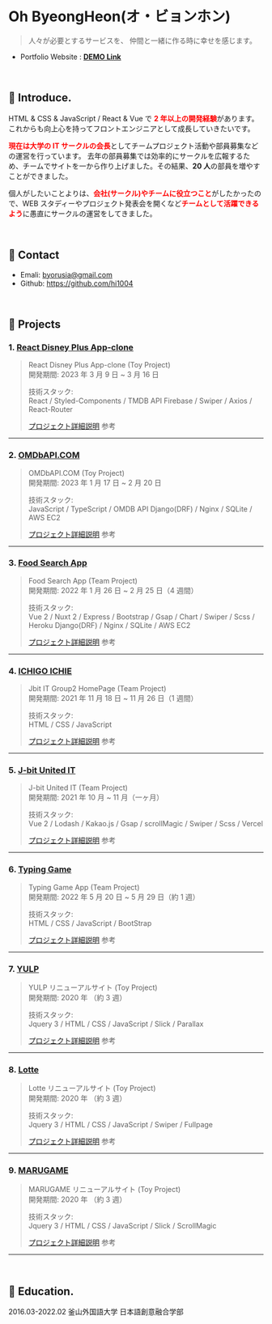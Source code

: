 # Oh ByeongHeon(オ・ビョンホン)

> 人々が必要とするサービスを、 仲間と一緒に作る時に幸せを感じます。

- Portfolio Website : <a href="https://bit.ly/3uIyuw6" target="_blank"><b>DEMO Link</b></a>

</br>

## :pushpin: Introduce.

HTML & CSS & JavaScript / React & Vue で <b style="color: red">2 年以上の開発経験</b>があります。これからも向上心を持ってフロントエンジニアとして成長していきたいです。

<b style="color: red">現在は大学の IT サークルの会長</b>としてチームプロジェクト活動や部員募集などの運営を行っています。 去年の部員募集では効率的にサークルを広報するため、チームでサイトを一から作り上げました。その結果、<b>20 人</b>の部員を増やすことができました。

個人がしたいことよりは、<b style="color: red">会社(サークル)やチームに役立つこと</b>がしたかったので、WEB スタディーやプロジェクト発表会を開くなど<b style="color: red">チームとして活躍できるよう</b>に愚直にサークルの運営をしてきました。

</br>

## :pushpin: Contact

- Emali: byorusia@gmail.com
- Github: https://github.com/hi1004

</br>

## :pushpin: Projects

### 1. [React Disney Plus App-clone](https://react-disney-plus-app-e1dbc.web.app/)

> React Disney Plus App-clone (Toy Project)  
> 開発期間: 2023 年 3 月 9 日 ~ 3 月 16 日
>
> 技術スタック:  
> React / Styled-Components / TMDB API
> Firebase / Swiper / Axios / React-Router
>
> [プロジェクト詳細説明](https://github.com/hi1004/react-disney-plus-app) 参考

---

### 2. [OMDbAPI.COM](https://ts-movie-app-umber.vercel.app/#/)

> OMDbAPI.COM (Toy Project)  
> 開発期間: 2023 年 1 月 17 日 ~ 2 月 20 日
>
> 技術スタック:  
> JavaScript / TypeScript / OMDB API
> Django(DRF) / Nginx / SQLite / AWS EC2
>
> [プロジェクト詳細説明](https://github.com/hi1004/vanillajs-movie-app) 参考

---

### 3. [Food Search App](https://bit.ly/3ytDaqK)

> Food Search App (Team Project)  
> 開発期間: 2022 年 1 月 26 日 ~ 2 月 25 日（4 週間）
>
> 技術スタック:  
> Vue 2 / Nuxt 2 / Express / Bootstrap / Gsap / Chart / Swiper / Scss / Heroku
> Django(DRF) / Nginx / SQLite / AWS EC2
>
> [プロジェクト詳細説明](https://bit.ly/3uuERTG) 参考

---

### 4. [ICHIGO ICHIE](https://bit.ly/3NM3RN6)

> Jbit IT Group2 HomePage (Team Project)  
> 開発期間: 2021 年 11 月 18 日 ~ 11 月 26 日（1 週間）
>
> 技術スタック:  
> HTML / CSS / JavaScript
>
> [プロジェクト詳細説明](https://bit.ly/3al3DPr) 参考

---

### 5. [J-bit United IT](https://bit.ly/3yNto4e)

> J-bit United IT (Team Project)  
> 開発期間: 2021 年 10 月 ~ 11 月（一ヶ月）
>
> 技術スタック:  
> Vue 2 / Lodash / Kakao.js / Gsap / scrollMagic / Swiper / Scss / Vercel
>
> [プロジェクト詳細説明](https://bit.ly/3ysvpRP) 参考

---

### 6. [Typing Game](https://bit.ly/3uxTy8u)

> Typing Game App (Team Project)  
> 開発期間: 2022 年 5 月 20 日 ~ 5 月 29 日（約 1 週）
>
> 技術スタック:  
> HTML / CSS / JavaScript / BootStrap
>
> [プロジェクト詳細説明](https://bit.ly/3c1cpm3) 参考

---

### 7. [YULP](https://bit.ly/3PdYaIR)

> YULP リニューアルサイト (Toy Project)  
> 開発期間: 2020 年 （約 3 週）
>
> 技術スタック:  
> Jquery 3 / HTML / CSS / JavaScript / Slick / Parallax
>
> [プロジェクト詳細説明](https://bit.ly/3c4IkCg) 参考

---

### 8. [Lotte](https://bit.ly/3RosuTc)

> Lotte リニューアルサイト (Toy Project)  
> 開発期間: 2020 年 （約 3 週）
>
> 技術スタック:  
> Jquery 3 / HTML / CSS / JavaScript / Swiper / Fullpage
>
> [プロジェクト詳細説明](https://bit.ly/3OYE31B) 参考

---

### 9. [MARUGAME](https://bit.ly/3P62rOI)

> MARUGAME リニューアルサイト (Toy Project)  
> 開発期間: 2020 年 （約 3 週）
>
> 技術スタック:  
> Jquery 3 / HTML / CSS / JavaScript / Slick / ScrollMagic
>
> [プロジェクト詳細説明](https://bit.ly/3PeOyxq) 参考

---

</br>

## :pushpin: Education.

2016.03-2022.02 釜山外国語大学 日本語創意融合学部
